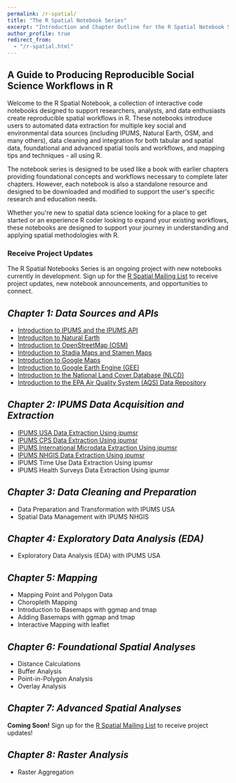 ```yaml
---
permalink: /r-spatial/
title: "The R Spatial Notebook Series"
excerpt: "Introduction and Chapter Outline for the R Spatial Notebook Series"
author_profile: true
redirect_from: 
  - "/r-spatial.html"
---
```


## A Guide to Producing Reproducible Social Science Workflows in R

Welcome to the R Spatial Notebook, a collection of interactive code notebooks designed to support researchers, analysts, and data enthusiasts create reproducible spatial workflows in R.  These notebooks introduce users to automated data extraction for multiple key social and environmental data sources (including IPUMS, Natural Earth, OSM, and many others), data cleaning and integration for both tabular and spatial data, foundational and advanced spatial tools and workflows, and mapping tips and techniques - all using R.

The notebook series is designed to be used like a book with earlier chapters providing foundational concepts and workflows necessary to complete later chapters.  However, each notebook is also a standalone resource and designed to be downloaded and modified to support the user's specific research and education needs.

Whether you're new to spatial data science looking for a place to get started or an experience R coder looking to expand your existing workflows, these notebooks are designed to support your journey in understanding and applying spatial methodologies with R.

### Receive Project Updates
The R Spatial Notebooks Series is an ongoing project with new notebooks currently in development.  Sign up for the [R Spatial Mailing List](https://mailchi.mp/ab01e8fc8397/r-spatial-email-signup) to receive project updates, new notebook announcements, and opportunities to connect.

*Chapter 1: Data Sources and APIs*
------
* [Introduction to IPUMS and the IPUMS API](https://platform.i-guide.io/notebooks/82d3b176-e4e6-4307-8186-318a3fe6c81a)
* [Introduciton to Natural Earth](https://platform.i-guide.io/notebooks/924c7ca6-3d12-4a80-ab4d-814cc80f7f79)
* [Introduction to OpenStreetMap (OSM)](https://platform.i-guide.io/notebooks/e7796dde-de2e-4745-a9e3-5880d2f28803)
* [Introduction to Stadia Maps and Stamen Maps](https://platform.i-guide.io/notebooks/9d896d1e-bb49-4915-9a8c-b1ea07f495a4)
* [Introduction to Google Maps](https://platform.i-guide.io/notebooks/e2767af9-62ba-43a7-b16b-9f3b053cf418)
* [Introduction to Google Earth Engine (GEE)](https://platform.i-guide.io/notebooks/7ef82017-ed6d-44d9-865c-0780fdc54da9)
* [Introduction to the National Land Cover Database (NLCD)](https://platform.i-guide.io/notebooks/92d44a37-8633-4dd9-8d22-ad461bcc73ab)
* [Introduction to the EPA Air Quality System (AQS) Data Repository](https://platform.i-guide.io/notebooks/12ad0cf1-5acd-404b-8a82-25430173c1a1)

*Chapter 2: IPUMS Data Acquisition and Extraction*
------
* [IPUMS USA Data Extraction Using ipumsr](https://platform.i-guide.io/notebooks/ab5cad39-6d00-43d2-bc51-17fd4e6b98f2)
* [IPUMS CPS Data Extraction Using ipumsr](https://platform.i-guide.io/notebooks/286321c5-6cc6-43df-a3e5-f3d72192e00c)
* [IPUMS International Microdata Extraction Using ipumsr](https://platform.i-guide.io/notebooks/71bcc1a6-8d43-405d-a8c3-adceaf5b785d)
* [IPUMS NHGIS Data Extraction Using ipumsr](https://platform.i-guide.io/notebooks/be08e56e-1c08-458e-a230-263c64d386bc)
* IPUMS Time Use Data Extraction Using ipumsr
* IPUMS Health Surveys Data Extraction Using ipumsr

*Chapter 3: Data Cleaning and Preparation*
------
* Data Preparation and Transformation with IPUMS USA
* Spatial Data Management with IPUMS NHGIS

*Chapter 4: Exploratory Data Analysis (EDA)*
------
* Exploratory Data Analysis (EDA) with IPUMS USA

*Chapter 5: Mapping*
------
* Mapping Point and Polygon Data
* Choropleth Mapping
* Introduction to Basemaps with ggmap and tmap
* Adding Basemaps with ggmap and tmap
* Interactive Mapping with leaflet

*Chapter 6: Foundational Spatial Analyses*
------
* Distance Calculations
* Buffer Analysis
* Point-in-Polygon Analysis
* Overlay Analysis

*Chapter 7: Advanced Spatial Analyses*
------
**Coming Soon!** Sign up for the [R Spatial Mailing List](https://mailchi.mp/ab01e8fc8397/r-spatial-email-signup) to receive project updates!

*Chapter 8: Raster Analysis*
------
* Raster Aggregation
